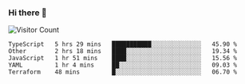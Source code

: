 ### Hi there 👋

![Visitor Count](https://profile-counter.glitch.me/andepzai/count.svg)

<!--START_SECTION:waka-->
```text
TypeScript   5 hrs 29 mins   ███████████░░░░░░░░░░░░░░   45.90 % 
Other        2 hrs 18 mins   ████░░░░░░░░░░░░░░░░░░░░░   19.34 % 
JavaScript   1 hr 51 mins    ████░░░░░░░░░░░░░░░░░░░░░   15.56 % 
YAML         1 hr 4 mins     ██░░░░░░░░░░░░░░░░░░░░░░░   09.03 % 
Terraform    48 mins         █░░░░░░░░░░░░░░░░░░░░░░░░   06.70 %
```
<!--END_SECTION:waka-->
